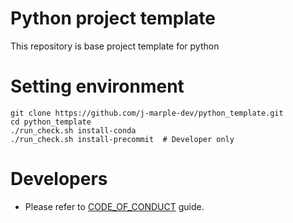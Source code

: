 # Python project template
This repository is base project template for python

# Setting environment
```shell
git clone https://github.com/j-marple-dev/python_template.git
cd python_template
./run_check.sh install-conda
./run_check.sh install-precommit  # Developer only
```

# Developers
* Please refer to [CODE_OF_CONDUCT](CODE_OF_CONDUCT.md) guide.
